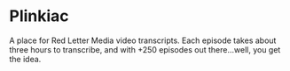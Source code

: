 # Plinkiac

A place for Red Letter Media video transcripts. 
Each episode takes about three hours to transcribe, and with +250 episodes out there...well, you get the idea.
